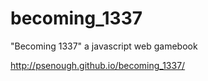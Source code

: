 becoming_1337
=============

"Becoming 1337" a javascript web gamebook

http://psenough.github.io/becoming_1337/
